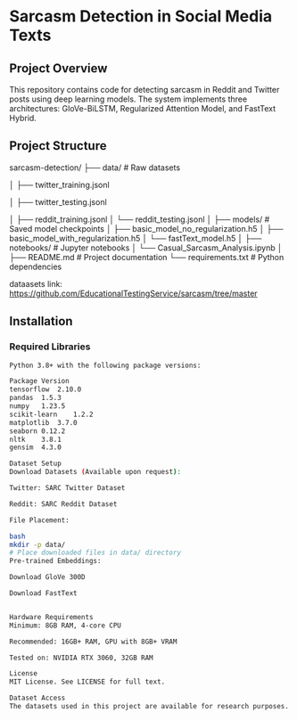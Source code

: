 
# Sarcasm Detection in Social Media Texts

## Project Overview
This repository contains code for detecting sarcasm in Reddit and Twitter posts using deep learning models. The system implements three architectures: GloVe-BiLSTM, Regularized Attention Model, and FastText Hybrid.

## Project Structure

sarcasm-detection/
├── data/ # Raw datasets

│ ├── twitter_training.jsonl

│ ├── twitter_testing.jsonl

│ ├── reddit_training.jsonl
│ └── reddit_testing.jsonl
│
├── models/ # Saved model checkpoints
│ ├── basic_model_no_regularization.h5
│ ├── basic_model_with_regularization.h5
│ └── fastText_model.h5
│
├── notebooks/ # Jupyter notebooks
│ └── Casual_Sarcasm_Analysis.ipynb
│
├── README.md # Project documentation
└── requirements.txt # Python dependencies

dataasets link: https://github.com/EducationalTestingService/sarcasm/tree/master

## Installation

### Required Libraries
```bash
Python 3.8+ with the following package versions:

Package	Version
tensorflow	2.10.0
pandas	1.5.3
numpy	1.23.5
scikit-learn	1.2.2
matplotlib	3.7.0
seaborn	0.12.2
nltk	3.8.1
gensim	4.3.0

Dataset Setup
Download Datasets (Available upon request):

Twitter: SARC Twitter Dataset

Reddit: SARC Reddit Dataset

File Placement:

bash
mkdir -p data/
# Place downloaded files in data/ directory
Pre-trained Embeddings:

Download GloVe 300D

Download FastText


Hardware Requirements
Minimum: 8GB RAM, 4-core CPU

Recommended: 16GB+ RAM, GPU with 8GB+ VRAM

Tested on: NVIDIA RTX 3060, 32GB RAM

License
MIT License. See LICENSE for full text.

Dataset Access
The datasets used in this project are available for research purposes. Contact your.name@institution.com for access requests.
